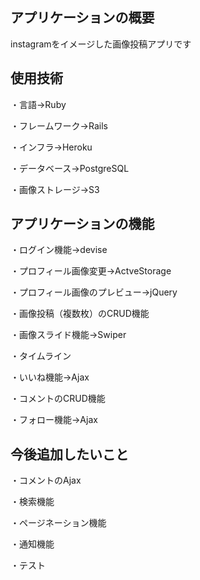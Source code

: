 ## アプリケーションの概要

instagramをイメージした画像投稿アプリです

## 使用技術

・言語→Ruby

・フレームワーク→Rails

・インフラ→Heroku

・データベース→PostgreSQL

・画像ストレージ→S3

## アプリケーションの機能

・ログイン機能→devise

・プロフィール画像変更→ActveStorage

・プロフィール画像のプレビュー→jQuery

・画像投稿（複数枚）のCRUD機能

・画像スライド機能→Swiper

・タイムライン

・いいね機能→Ajax

・コメントのCRUD機能

・フォロー機能→Ajax

## 今後追加したいこと

・コメントのAjax

・検索機能

・ページネーション機能

・通知機能

・テスト


